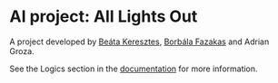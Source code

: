 # AI project: All Lights Out

A project developed by [Beáta Keresztes](https://github.com/keresztesbeata), [Borbála Fazakas](https://github.com/bori00) and Adrian Groza.

See the Logics section in the [documentation](https://github.com/bori00/AI_LightsOut/blob/main/AI_Assignment2_AllLightsOut_Keresztes_Fazakas.pdf) for more information.


